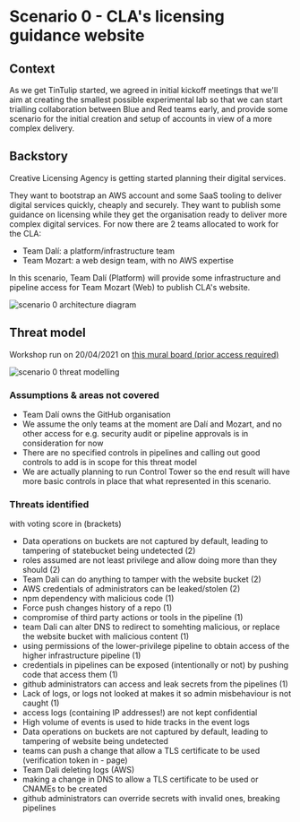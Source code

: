 # Scenario 0 - CLA's licensing guidance website

## Context

As we get TinTulip started, we agreed in initial kickoff meetings that we'll aim at creating the smallest possible experimental lab so that we can start trialling collaboration between Blue and Red teams early, and provide some scenario for the initial creation and setup of accounts in view of a more complex delivery.

## Backstory

Creative Licensing Agency is getting started planning their digital services.

They want to bootstrap an AWS account and some SaaS tooling to deliver digital services quickly, cheaply and securely.
They want to publish some guidance on licensing while they get the organisation ready to deliver more complex digital services. For now there are 2 teams allocated to work for the CLA:
- Team Dalí: a platform/infrastructure team
- Team Mozart: a web design team, with no AWS expertise

In this scenario, Team Dalí (Platform) will provide some infrastructure and pipeline access for Team Mozart (Web) to publish CLA's website.

![scenario 0 architecture diagram](https://github.com/tintulip/documentation/raw/main/scenarios/scenario-0/CLA-scenario-0-target.png "scenario 0 architecture diagram")

## Threat model

Workshop run on 20/04/2021 on [this mural board (prior access required)](https://app.mural.co/t/thoughtworksclientprojects1205/m/thoughtworksclientprojects1205/1618910618512/25bc1a6f0ed2f1cc6df5272f154ea1a2fce9036a)

![scenario 0 threat modelling](https://github.com/tintulip/documentation/raw/main/scenarios/scenario-0/CLA-scenario-0-threat-modelling.png "threat model of scenario 0")

### Assumptions & areas not covered

- Team Dalí owns the GitHub organisation
- We assume the only teams at the moment are Dalí and Mozart, and no other access for e.g. security audit or pipeline approvals is in consideration for now
- There are no specified controls in pipelines and calling out good controls to add is in scope for this threat model
- We are actually planning to run Control Tower so the end result will have more basic controls in place that what represented in this scenario.

### Threats identified

with voting score in (brackets)

- Data operations on buckets are not captured by default, leading to tampering of statebucket being undetected (2)
- roles assumed are not least privilege and allow doing more than they should (2)
- Team Dali can do anything to tamper with the website bucket (2)
- AWS credentials of administrators can be leaked/stolen (2)
- npm dependency with malicious code (1)
- Force push changes history of a repo (1)
- compromise of third party actions or tools in the pipeline (1)
- team Dali can alter DNS to redirect to somehting malicious, or replace the website bucket with malicious content (1)
- using permissions of the lower-privilege pipeline to obtain access of the higher infrastructure pipeline (1)
- credentials in pipelines can be exposed (intentionally or not) by pushing code that access them (1)
- github administrators can access and leak secrets from the pipelines (1)
- Lack of logs, or logs not looked at makes it so admin misbehaviour is not caught (1)
- access logs (containing IP addresses!) are not kept confidential
- High volume of events is used to hide tracks in the event logs
- Data operations on buckets are not captured by default, leading to tampering of website being undetected
- teams can push a change that allow a TLS certificate to be used (verification token in - page)
- Team Dali deleting logs (AWS)
- making a change in DNS to allow a TLS certificate to be used or CNAMEs to be created
- github administrators can override secrets with invalid ones, breaking pipelines

